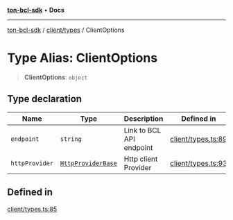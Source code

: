 [**ton-bcl-sdk**](../../../README.md) • **Docs**

***

[ton-bcl-sdk](../../../README.md) / [client/types](../README.md) / ClientOptions

# Type Alias: ClientOptions

> **ClientOptions**: `object`

## Type declaration

| Name | Type | Description | Defined in |
| ------ | ------ | ------ | ------ |
| `endpoint` | `string` | Link to BCL API endpoint | [client/types.ts:89](https://github.com/ton-fun-tech/ton-bcl-sdk/blob/94d6b89dd4da487f7f59e76bb49397e251522dcd/src/client/types.ts#L89) |
| `httpProvider` | [`HttpProviderBase`](../../../provider/httpProviderBase/interfaces/HttpProviderBase.md) | Http client Provider | [client/types.ts:93](https://github.com/ton-fun-tech/ton-bcl-sdk/blob/94d6b89dd4da487f7f59e76bb49397e251522dcd/src/client/types.ts#L93) |

## Defined in

[client/types.ts:85](https://github.com/ton-fun-tech/ton-bcl-sdk/blob/94d6b89dd4da487f7f59e76bb49397e251522dcd/src/client/types.ts#L85)
